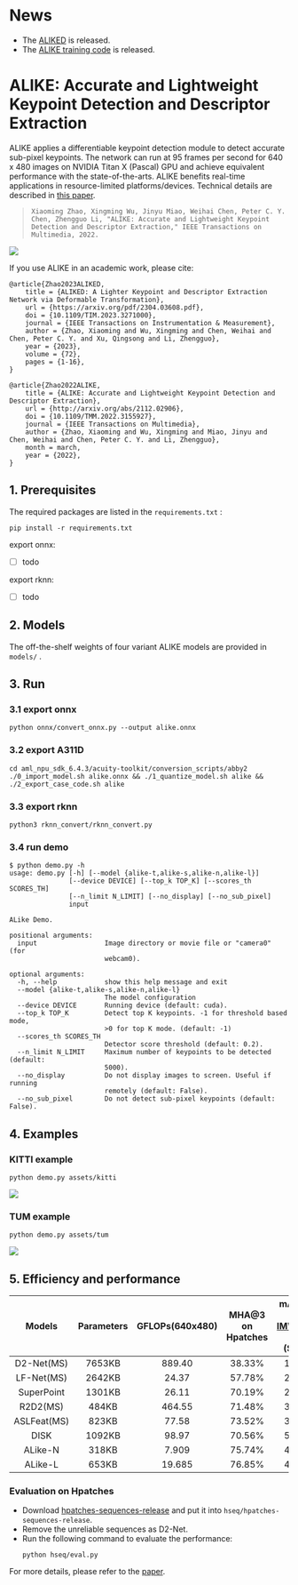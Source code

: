 # News

- The [ALIKED](https://github.com/Shiaoming/ALIKED) is released.
- The [ALIKE training code](https://github.com/Shiaoming/ALIKE/raw/main/assets/ALIKE_code.zip) is released.

# ALIKE: Accurate and Lightweight Keypoint Detection and Descriptor Extraction

ALIKE applies a differentiable keypoint detection module to detect accurate sub-pixel keypoints. The network can run at 95 frames per second for 640 x 480 images on NVIDIA Titan X (Pascal) GPU and achieve equivalent performance with the state-of-the-arts. ALIKE benefits real-time applications in resource-limited platforms/devices. Technical details are described in [this paper](https://arxiv.org/pdf/2112.02906.pdf).

> ```
> Xiaoming Zhao, Xingming Wu, Jinyu Miao, Weihai Chen, Peter C. Y. Chen, Zhengguo Li, "ALIKE: Accurate and Lightweight Keypoint
> Detection and Descriptor Extraction," IEEE Transactions on Multimedia, 2022.
> ```

![](./assets/alike.png)


If you use ALIKE in an academic work, please cite:

```
@article{Zhao2023ALIKED,
    title = {ALIKED: A Lighter Keypoint and Descriptor Extraction Network via Deformable Transformation},
    url = {https://arxiv.org/pdf/2304.03608.pdf},
    doi = {10.1109/TIM.2023.3271000},
    journal = {IEEE Transactions on Instrumentation & Measurement},
    author = {Zhao, Xiaoming and Wu, Xingming and Chen, Weihai and Chen, Peter C. Y. and Xu, Qingsong and Li, Zhengguo},
    year = {2023},
    volume = {72},
    pages = {1-16},
}

@article{Zhao2022ALIKE,
    title = {ALIKE: Accurate and Lightweight Keypoint Detection and Descriptor Extraction},
    url = {http://arxiv.org/abs/2112.02906},
    doi = {10.1109/TMM.2022.3155927},
    journal = {IEEE Transactions on Multimedia},
    author = {Zhao, Xiaoming and Wu, Xingming and Miao, Jinyu and Chen, Weihai and Chen, Peter C. Y. and Li, Zhengguo},
    month = march,
    year = {2022},
}
```



## 1. Prerequisites

The required packages are listed in the `requirements.txt` :

```shell
pip install -r requirements.txt
```

export onnx:  
- [ ] todo

export rknn:   
- [ ] todo



## 2. Models

The off-the-shelf weights of four variant ALIKE models are provided in `models/` .



## 3. Run
### 3.1 export onnx    
```shell
python onnx/convert_onnx.py --output alike.onnx
```

### 3.2 export A311D    
```shell
cd aml_npu_sdk_6.4.3/acuity-toolkit/conversion_scripts/abby2
./0_import_model.sh alike.onnx && ./1_quantize_model.sh alike && ./2_export_case_code.sh alike
```

### 3.3 export rknn    
```shell
python3 rknn_convert/rknn_convert.py
```

### 3.4 run demo

```shell
$ python demo.py -h
usage: demo.py [-h] [--model {alike-t,alike-s,alike-n,alike-l}]
               [--device DEVICE] [--top_k TOP_K] [--scores_th SCORES_TH]
               [--n_limit N_LIMIT] [--no_display] [--no_sub_pixel]
               input

ALike Demo.

positional arguments:
  input                 Image directory or movie file or "camera0" (for
                        webcam0).

optional arguments:
  -h, --help            show this help message and exit
  --model {alike-t,alike-s,alike-n,alike-l}
                        The model configuration
  --device DEVICE       Running device (default: cuda).
  --top_k TOP_K         Detect top K keypoints. -1 for threshold based mode,
                        >0 for top K mode. (default: -1)
  --scores_th SCORES_TH
                        Detector score threshold (default: 0.2).
  --n_limit N_LIMIT     Maximum number of keypoints to be detected (default:
                        5000).
  --no_display          Do not display images to screen. Useful if running
                        remotely (default: False).
  --no_sub_pixel        Do not detect sub-pixel keypoints (default: False).
```



## 4. Examples

### KITTI example
```shell
python demo.py assets/kitti 
```
![](./assets/kitti.gif)

### TUM example
```shell
python demo.py assets/tum 
```
![](./assets/tum.gif)

## 5. Efficiency and performance

| Models | Parameters | GFLOPs(640x480) | MHA@3 on Hpatches | mAA(10°) on [IMW2020-test](https://www.cs.ubc.ca/research/image-matching-challenge/2021/leaderboard) (Stereo) |
|:---:|:---:|:---:|:-----------------:|:-------------------------------------------------------------------------------------------------------------:|
| D2-Net(MS) | 7653KB | 889.40 |      38.33%       |                                                    12.27%                                                     |
| LF-Net(MS) | 2642KB | 24.37 |      57.78%       |                                                    23.44%                                                     |
| SuperPoint | 1301KB | 26.11 |      70.19%       |                                                    28.97%                                                     |
| R2D2(MS) | 484KB | 464.55 |      71.48%       |                                                    39.02%                                                     |
| ASLFeat(MS) | 823KB | 77.58 |      73.52%       |                                                    33.65%                                                     |
| DISK | 1092KB | 98.97 |      70.56%       |                                                    51.22%                                                     |
| ALike-N | 318KB | 7.909 |      75.74%       |                                                    47.18%                                                     |
| ALike-L | 653KB | 19.685 |      76.85%       |                                                    49.58%                                                     |

### Evaluation on Hpatches

- Download [hpatches-sequences-release](https://hpatches.github.io/) and put it into `hseq/hpatches-sequences-release`.
- Remove the unreliable sequences as D2-Net.
- Run the following command to evaluate the performance:
  ```shell  
  python hseq/eval.py
  ```


For more details, please refer to the [paper](https://arxiv.org/abs/2112.02906).
